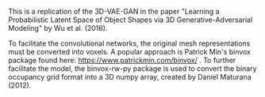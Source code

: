 This is a replication of the 3D-VAE-GAN in the paper "Learning a Probabilistic Latent Space of Object Shapes via 3D Generative-Adversarial Modeling" by Wu et al. (2016).


To facilitate the convolutional networks, the original mesh representations must be converted into voxels. A popular approach is Patrick Min's binvox package found here: https://www.patrickmin.com/binvox/ . To further facilitate the model, the binvox-rw-py package is used to convert the binary occupancy grid format into a 3D numpy array, created by Daniel Maturana (2012).